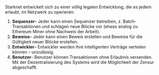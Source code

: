 Starknet entwickelt sich zu einer völlig legalen Entwicklung, die es jedem erlaubt, im Netzwerk zu operieren:

1. **Sequenzer**– Jeder kann einen Sequenzer betreiben, z. Batch-Transaktionen und schlagen neue Blöcke vor (etwas analog zu Ethereum Miner ohne Nachweis der Arbeit).
2. **Beweise**– Jeder kann einen Beweis erstellen und Beweise für die Gültigkeit neuer Blöcke erstellen.
3. **Entwickler**– Entwickler werden ihre intelligenten Verträge verteilen können – unzulässig.
4. **Benutzer**– Benutzer können Transaktionen ohne Erlaubnis versenden. Mit der Dezentralisierung des Systems wird die Möglichkeit der Zensur abgeschafft.